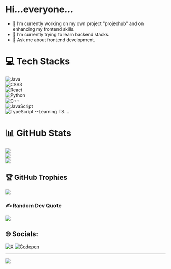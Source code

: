 
# Hi...everyone...

- 🔭 I’m currently working on my own project "projexhub" and on enhancing my frontend skills.
- 🌱 I’m currently trying to learn backend stacks.
- 💬 Ask me about frontend development.

# 💻 Tech Stacks
![Java](https://img.shields.io/badge/java-%23ED8B00.svg?style=for-the-badge&logo=openjdk&logoColor=white) <br />
![CSS3](https://img.shields.io/badge/css3-%231572B6.svg?style=for-the-badge&logo=css3&logoColor=white)  <br />
![React](https://img.shields.io/badge/react-%2320232a.svg?style=for-the-badge&logo=react&logoColor=%2361DAFB)  <br />
![Python](https://img.shields.io/badge/python-3670A0?style=for-the-badge&logo=python&logoColor=ffdd54) <br />
![C++](https://img.shields.io/badge/c++-%2300599C.svg?style=for-the-badge&logo=c%2B%2B&logoColor=white)  <br />
![JavaScript](https://img.shields.io/badge/javascript-%23323330.svg?style=for-the-badge&logo=javascript&logoColor=%23F7DF1E) <br />
![TypeScript](https://img.shields.io/badge/typescript-%23007ACC.svg?style=for-the-badge&logo=typescript&logoColor=white) --Learning TS.... <br />

# 📊 GitHub Stats
![](https://github-readme-stats.vercel.app/api?username=anglerfishlyy&theme=radical&hide_border=false&include_all_commits=false&count_private=false)<br/>
![](https://github-readme-streak-stats.herokuapp.com/?user=anglerfishlyy&theme=radical&hide_border=false)<br/>
![](https://github-readme-stats.vercel.app/api/top-langs/?username=anglerfishlyy&theme=radical&hide_border=false&include_all_commits=false&count_private=false&layout=compact)

## 🏆 GitHub Trophies
![](https://github-profile-trophy.vercel.app/?username=anglerfishlyy&theme=discord&no-frame=false&no-bg=false&margin-w=4)

### ✍️ Random Dev Quote
![](https://quotes-github-readme.vercel.app/api?type=horizontal&theme=radical)

## 🌐 Socials:
[![X](https://img.shields.io/badge/X-black.svg?logo=X&logoColor=white)](https://x.com/sam)     [![Codepen](https://img.shields.io/badge/Codepen-000000?style=for-the-badge&logo=codepen&logoColor=white)](https://codepen.io/sam) 


---
[![](https://visitcount.itsvg.in/api?id=anglerfishlyy&icon=9&color=6)](https://visitcount.itsvg.in)

